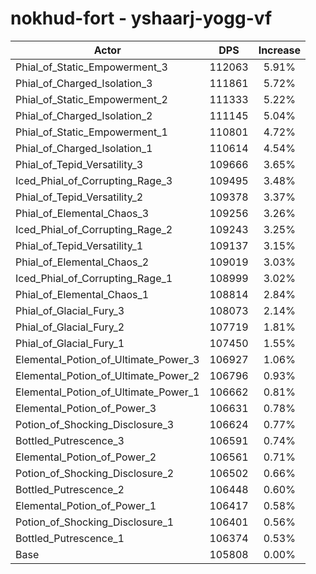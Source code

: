 # nokhud-fort - yshaarj-yogg-vf
| Actor | DPS | Increase |
|---|:---:|:---:|
|Phial_of_Static_Empowerment_3|112063|5.91%|
|Phial_of_Charged_Isolation_3|111861|5.72%|
|Phial_of_Static_Empowerment_2|111333|5.22%|
|Phial_of_Charged_Isolation_2|111145|5.04%|
|Phial_of_Static_Empowerment_1|110801|4.72%|
|Phial_of_Charged_Isolation_1|110614|4.54%|
|Phial_of_Tepid_Versatility_3|109666|3.65%|
|Iced_Phial_of_Corrupting_Rage_3|109495|3.48%|
|Phial_of_Tepid_Versatility_2|109378|3.37%|
|Phial_of_Elemental_Chaos_3|109256|3.26%|
|Iced_Phial_of_Corrupting_Rage_2|109243|3.25%|
|Phial_of_Tepid_Versatility_1|109137|3.15%|
|Phial_of_Elemental_Chaos_2|109019|3.03%|
|Iced_Phial_of_Corrupting_Rage_1|108999|3.02%|
|Phial_of_Elemental_Chaos_1|108814|2.84%|
|Phial_of_Glacial_Fury_3|108073|2.14%|
|Phial_of_Glacial_Fury_2|107719|1.81%|
|Phial_of_Glacial_Fury_1|107450|1.55%|
|Elemental_Potion_of_Ultimate_Power_3|106927|1.06%|
|Elemental_Potion_of_Ultimate_Power_2|106796|0.93%|
|Elemental_Potion_of_Ultimate_Power_1|106662|0.81%|
|Elemental_Potion_of_Power_3|106631|0.78%|
|Potion_of_Shocking_Disclosure_3|106624|0.77%|
|Bottled_Putrescence_3|106591|0.74%|
|Elemental_Potion_of_Power_2|106561|0.71%|
|Potion_of_Shocking_Disclosure_2|106502|0.66%|
|Bottled_Putrescence_2|106448|0.60%|
|Elemental_Potion_of_Power_1|106417|0.58%|
|Potion_of_Shocking_Disclosure_1|106401|0.56%|
|Bottled_Putrescence_1|106374|0.53%|
|Base|105808|0.00%|
